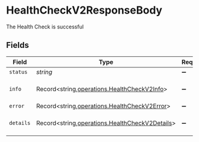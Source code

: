 # HealthCheckV2ResponseBody

The Health Check is successful

## Fields

| Field       | Type                                                                                           | Required | Description | Example                                                            |
| ----------- | ---------------------------------------------------------------------------------------------- | -------- | ----------- | ------------------------------------------------------------------ |
| `status`  | *string*                                                                                     | ➖       | N/A         | ok                                                                 |
| `info`    | Record<string,[operations.HealthCheckV2Info](../../models/operations/healthcheckv2info.md)>       | ➖       | N/A         | {``"database": {``"status": "up"``}``} |
| `error`   | Record<string,[operations.HealthCheckV2Error](../../models/operations/healthcheckv2error.md)>     | ➖       | N/A         | {}                                                                 |
| `details` | Record<string,[operations.HealthCheckV2Details](../../models/operations/healthcheckv2details.md)> | ➖       | N/A         | {``"database": {``"status": "up"``}``} |
